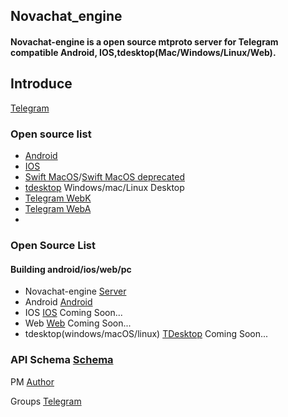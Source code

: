 
## Novachat_engine
#### Novachat-engine is a open source mtproto server for Telegram compatible Android, IOS,tdesktop(Mac/Windows/Linux/Web).

## Introduce
[Telegram](https://telegram.org/)

### Open source list
- [Android](https://github.com/DrKLO/Telegram)
- [IOS](https://github.com/peter-iakovlev/Telegram)
- [Swift MacOS](https://github.com/overtake/TelegramSwift)/[Swift MacOS deprecated](https://github.com/overtake/telegram)
- [tdesktop](https://github.com/telegramdesktop/tdesktop) Windows/mac/Linux Desktop
- [Telegram WebK](https://github.com/morethanwords/tweb)
- [Telegram WebA](https://github.com/Ajaxy/telegram-tt)
- 

### Open Source List
#### Building android/ios/web/pc 
 - Novachat-engine [Server](https://github.com/novachat-engine-team/novachat-engine)
 - Android [Android](https://github.com/novachat-engine-team/novachat-engine-android)
 - IOS [IOS]() Coming Soon...
 - Web [Web]() Coming Soon...
 - tdesktop(windows/macOS/linux) [TDesktop]() Coming Soon...



### API Schema [Schema](https://core.telegram.org/schema)

PM [Author](https://t.me/bigM1223)

Groups [Telegram](https://t.me/novachat_telegram)
